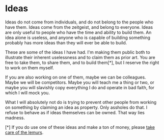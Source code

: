 Ideas
=====

Ideas do not come from individuals, and do not belong to the people who have them. Ideas come from the zeitgeist, and belong to everyone. Ideas are only useful to people who have the time and ability to build them. An idea alone is useless, and anyone who is capable of building something probably has more ideas than they will ever be able to build.

These are some of the ideas I have had. I'm making them public both to illustrate their inherent uselessness and to claim them as prior art. You are free to take them, to share them, and to build them[*], but I reserve the right to work on them myself.

If you are also working on one of them, maybe we can be colleagues. Maybe we will be competitors. Maybe you will teach me a thing or two, or maybe you will slavishly copy everything I do and operate in bad faith, for which I will mock you.

What I will absolutely not do is trying to prevent other people from working on something by claiming an idea as property. Only assholes do that. I refuse to behave as if ideas themselves can be owned. That way lies madness.

[*] If you do use one of these ideas and make a ton of money, please [take care of the lemurs](http://savethelemur.org).
